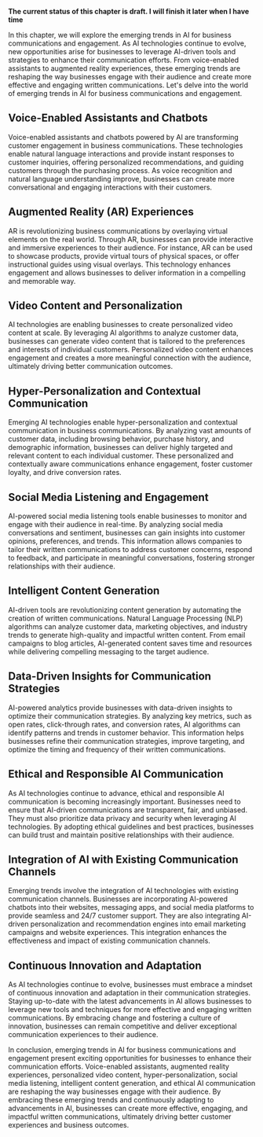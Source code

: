 **The current status of this chapter is draft. I will finish it later when I have time**

In this chapter, we will explore the emerging trends in AI for business communications and engagement. As AI technologies continue to evolve, new opportunities arise for businesses to leverage AI-driven tools and strategies to enhance their communication efforts. From voice-enabled assistants to augmented reality experiences, these emerging trends are reshaping the way businesses engage with their audience and create more effective and engaging written communications. Let's delve into the world of emerging trends in AI for business communications and engagement.

Voice-Enabled Assistants and Chatbots
-------------------------------------

Voice-enabled assistants and chatbots powered by AI are transforming customer engagement in business communications. These technologies enable natural language interactions and provide instant responses to customer inquiries, offering personalized recommendations, and guiding customers through the purchasing process. As voice recognition and natural language understanding improve, businesses can create more conversational and engaging interactions with their customers.

Augmented Reality (AR) Experiences
----------------------------------

AR is revolutionizing business communications by overlaying virtual elements on the real world. Through AR, businesses can provide interactive and immersive experiences to their audience. For instance, AR can be used to showcase products, provide virtual tours of physical spaces, or offer instructional guides using visual overlays. This technology enhances engagement and allows businesses to deliver information in a compelling and memorable way.

Video Content and Personalization
---------------------------------

AI technologies are enabling businesses to create personalized video content at scale. By leveraging AI algorithms to analyze customer data, businesses can generate video content that is tailored to the preferences and interests of individual customers. Personalized video content enhances engagement and creates a more meaningful connection with the audience, ultimately driving better communication outcomes.

Hyper-Personalization and Contextual Communication
--------------------------------------------------

Emerging AI technologies enable hyper-personalization and contextual communication in business communications. By analyzing vast amounts of customer data, including browsing behavior, purchase history, and demographic information, businesses can deliver highly targeted and relevant content to each individual customer. These personalized and contextually aware communications enhance engagement, foster customer loyalty, and drive conversion rates.

Social Media Listening and Engagement
-------------------------------------

AI-powered social media listening tools enable businesses to monitor and engage with their audience in real-time. By analyzing social media conversations and sentiment, businesses can gain insights into customer opinions, preferences, and trends. This information allows companies to tailor their written communications to address customer concerns, respond to feedback, and participate in meaningful conversations, fostering stronger relationships with their audience.

Intelligent Content Generation
------------------------------

AI-driven tools are revolutionizing content generation by automating the creation of written communications. Natural Language Processing (NLP) algorithms can analyze customer data, marketing objectives, and industry trends to generate high-quality and impactful written content. From email campaigns to blog articles, AI-generated content saves time and resources while delivering compelling messaging to the target audience.

Data-Driven Insights for Communication Strategies
-------------------------------------------------

AI-powered analytics provide businesses with data-driven insights to optimize their communication strategies. By analyzing key metrics, such as open rates, click-through rates, and conversion rates, AI algorithms can identify patterns and trends in customer behavior. This information helps businesses refine their communication strategies, improve targeting, and optimize the timing and frequency of their written communications.

Ethical and Responsible AI Communication
----------------------------------------

As AI technologies continue to advance, ethical and responsible AI communication is becoming increasingly important. Businesses need to ensure that AI-driven communications are transparent, fair, and unbiased. They must also prioritize data privacy and security when leveraging AI technologies. By adopting ethical guidelines and best practices, businesses can build trust and maintain positive relationships with their audience.

Integration of AI with Existing Communication Channels
------------------------------------------------------

Emerging trends involve the integration of AI technologies with existing communication channels. Businesses are incorporating AI-powered chatbots into their websites, messaging apps, and social media platforms to provide seamless and 24/7 customer support. They are also integrating AI-driven personalization and recommendation engines into email marketing campaigns and website experiences. This integration enhances the effectiveness and impact of existing communication channels.

Continuous Innovation and Adaptation
------------------------------------

As AI technologies continue to evolve, businesses must embrace a mindset of continuous innovation and adaptation in their communication strategies. Staying up-to-date with the latest advancements in AI allows businesses to leverage new tools and techniques for more effective and engaging written communications. By embracing change and fostering a culture of innovation, businesses can remain competitive and deliver exceptional communication experiences to their audience.

In conclusion, emerging trends in AI for business communications and engagement present exciting opportunities for businesses to enhance their communication efforts. Voice-enabled assistants, augmented reality experiences, personalized video content, hyper-personalization, social media listening, intelligent content generation, and ethical AI communication are reshaping the way businesses engage with their audience. By embracing these emerging trends and continuously adapting to advancements in AI, businesses can create more effective, engaging, and impactful written communications, ultimately driving better customer experiences and business outcomes.
